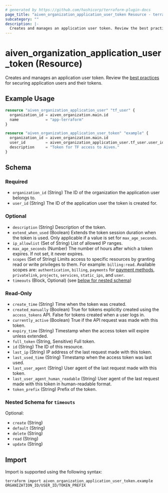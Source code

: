 ```yaml
---
# generated by https://github.com/hashicorp/terraform-plugin-docs
page_title: "aiven_organization_application_user_token Resource - terraform-provider-aiven"
subcategory: ""
description: |-
  Creates and manages an application user token. Review the best practices https://aiven.io/docs/platform/concepts/application-users#security-best-practices for securing application users and their tokens.
---
```


# aiven_organization_application_user_token (Resource)

Creates and manages an application user token. Review the [best practices](https://aiven.io/docs/platform/concepts/application-users#security-best-practices) for securing application users and their tokens.

## Example Usage

```terraform
resource "aiven_organization_application_user" "tf_user" {
  organization_id = aiven_organization.main.id
  name            = "app-terraform"
}

resource "aiven_organization_application_user_token" "example" {
  organization_id = aiven_organization.main.id
  user_id         = aiven_organization_application_user.tf_user.user_id
  description     = "Token for TF access to Aiven."
}
```

<!-- schema generated by tfplugindocs -->
## Schema

### Required

- `organization_id` (String) The ID of the organization the application user belongs to.
- `user_id` (String) The ID of the application user the token is created for.

### Optional

- `description` (String) Description of the token.
- `extend_when_used` (Boolean) Extends the token session duration when the token is used. Only applicable if a value is set for `max_age_seconds`.
- `ip_allowlist` (Set of String) List of allowed IP ranges.
- `max_age_seconds` (Number) The number of hours after which a token expires. If not set, it never expires.
- `scopes` (Set of String) Limits access to specific resources by granting read or write privileges to them. For example: `billing:read`. Available scopes are: `authentication`, `billing`, `payments` for [payment methods](https://aiven.io/docs/platform/howto/list-billing), `privatelink`, `projects`, `services`, `static_ips`, and `user`.
- `timeouts` (Block, Optional) (see [below for nested schema](#nestedblock--timeouts))

### Read-Only

- `create_time` (String) Time when the token was created.
- `created_manually` (Boolean) True for tokens explicitly created using the `access_tokens` API. False for tokens created when a user logs in.
- `currently_active` (Boolean) True if the API request was made with this token.
- `expiry_time` (String) Timestamp when the access token will expire unless extended.
- `full_token` (String, Sensitive) Full token.
- `id` (String) The ID of this resource.
- `last_ip` (String) IP address of the last request made with this token.
- `last_used_time` (String) Timestamp when the access token was last used.
- `last_user_agent` (String) User agent of the last request made with this token.
- `last_user_agent_human_readable` (String) User agent of the last request made with this token in human-readable format.
- `token_prefix` (String) Prefix of the token.

<a id="nestedblock--timeouts"></a>
### Nested Schema for `timeouts`

Optional:

- `create` (String)
- `default` (String)
- `delete` (String)
- `read` (String)
- `update` (String)

## Import

Import is supported using the following syntax:

```shell
terraform import aiven_organization_application_user_token.example ORGANIZATION_ID/USER_ID/TOKEN_PREFIX
```
